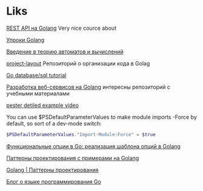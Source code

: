# Liks

[REST API на Golang](https://youtube.com/playlist?list=PLehOyJfJkFkJ5m37b4oWh783yzVlHdnUH)
Very nice cource about

[Упроки Golang](https://youtube.com/playlist?list=PLP19RjSHH4aE9pB77yT1PbXzftGsXFiGl)

[Введение в теорию автоматов и вычислений](https://youtube.com/playlist?list=PLUfHxBkkFMSduLNhwM1my_7kOF00GEdnf)

[project-layout](https://github.com/golang-standards/project-layout)
Репозиторий о организации кода в Golag

[Go database/sql tutorial](http://go-database-sql.org/)

[Разработка веб-сервисов на Golang](https://github.com/tyz910/golang-webservices)
интересны репозиторий с учебными материалами

[pester detiled example video](https://www.youtube.com/watch?v=ORgJCAhigs8&ab_channel=TrevorSullivan)

You can use $PSDefaultParameterValues to make module imports -Force by default, so sort of a dev-mode switch:

``` powershell
$PSDefaultParameterValues."Import-Module:Force" = $true
``` 

[Функциональные  опции в Go: реализация шаблона опций в Golang](https://habr.com/ru/post/575316/)

[Паттерны проектирования с примерами на Golang](https://github.com/AlexanderGrom/go-patterns)

[Golang | Паттерны проектирования](https://www.youtube.com/playlist?list=PLxj7Nz8YYkVW5KHnsb9qWUDP2eD1TXl1N)

[Блог о языке программирования Go](https://golang-blog.blogspot.com/2019/01/go-slices-literal.html)
